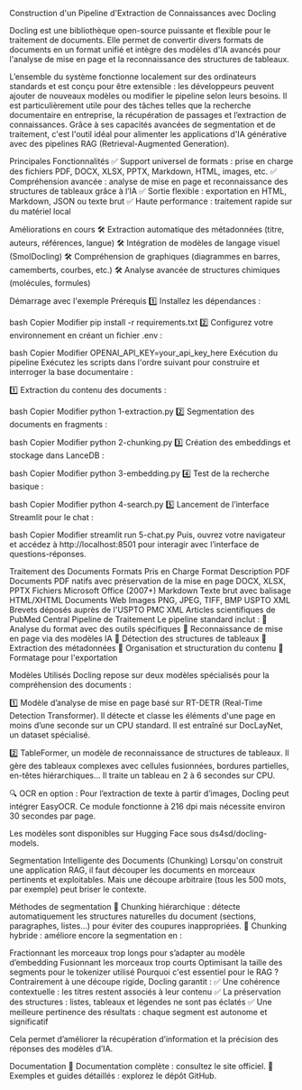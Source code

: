 Construction d'un Pipeline d'Extraction de Connaissances avec Docling

Docling est une bibliothèque open-source puissante et flexible pour le traitement de documents. Elle permet de convertir divers formats de documents en un format unifié et intègre des modèles d'IA avancés pour l'analyse de mise en page et la reconnaissance des structures de tableaux.

L’ensemble du système fonctionne localement sur des ordinateurs standards et est conçu pour être extensible : les développeurs peuvent ajouter de nouveaux modèles ou modifier le pipeline selon leurs besoins. Il est particulièrement utile pour des tâches telles que la recherche documentaire en entreprise, la récupération de passages et l’extraction de connaissances. Grâce à ses capacités avancées de segmentation et de traitement, c'est l'outil idéal pour alimenter les applications d'IA générative avec des pipelines RAG (Retrieval-Augmented Generation).

Principales Fonctionnalités
✅ Support universel de formats : prise en charge des fichiers PDF, DOCX, XLSX, PPTX, Markdown, HTML, images, etc.
✅ Compréhension avancée : analyse de mise en page et reconnaissance des structures de tableaux grâce à l’IA
✅ Sortie flexible : exportation en HTML, Markdown, JSON ou texte brut
✅ Haute performance : traitement rapide sur du matériel local

Améliorations en cours
🛠 Extraction automatique des métadonnées (titre, auteurs, références, langue)
🛠 Intégration de modèles de langage visuel (SmolDocling)
🛠 Compréhension de graphiques (diagrammes en barres, camemberts, courbes, etc.)
🛠 Analyse avancée de structures chimiques (molécules, formules)

Démarrage avec l'exemple
Prérequis
1️⃣ Installez les dépendances :

bash
Copier
Modifier
pip install -r requirements.txt
2️⃣ Configurez votre environnement en créant un fichier .env :

bash
Copier
Modifier
OPENAI_API_KEY=your_api_key_here
Exécution du pipeline
Exécutez les scripts dans l'ordre suivant pour construire et interroger la base documentaire :

1️⃣ Extraction du contenu des documents :

bash
Copier
Modifier
python 1-extraction.py
2️⃣ Segmentation des documents en fragments :

bash
Copier
Modifier
python 2-chunking.py
3️⃣ Création des embeddings et stockage dans LanceDB :

bash
Copier
Modifier
python 3-embedding.py
4️⃣ Test de la recherche basique :

bash
Copier
Modifier
python 4-search.py
5️⃣ Lancement de l’interface Streamlit pour le chat :

bash
Copier
Modifier
streamlit run 5-chat.py
Puis, ouvrez votre navigateur et accédez à http://localhost:8501 pour interagir avec l’interface de questions-réponses.

Traitement des Documents
Formats Pris en Charge
Format	Description
PDF	Documents PDF natifs avec préservation de la mise en page
DOCX, XLSX, PPTX	Fichiers Microsoft Office (2007+)
Markdown	Texte brut avec balisage
HTML/XHTML	Documents Web
Images	PNG, JPEG, TIFF, BMP
USPTO XML	Brevets déposés auprès de l'USPTO
PMC XML	Articles scientifiques de PubMed Central
Pipeline de Traitement
Le pipeline standard inclut :
📌 Analyse du format avec des outils spécifiques
📌 Reconnaissance de mise en page via des modèles IA
📌 Détection des structures de tableaux
📌 Extraction des métadonnées
📌 Organisation et structuration du contenu
📌 Formatage pour l'exportation

Modèles Utilisés
Docling repose sur deux modèles spécialisés pour la compréhension des documents :

1️⃣ Modèle d’analyse de mise en page basé sur RT-DETR (Real-Time Detection Transformer). Il détecte et classe les éléments d'une page en moins d’une seconde sur un CPU standard. Il est entraîné sur DocLayNet, un dataset spécialisé.

2️⃣ TableFormer, un modèle de reconnaissance de structures de tableaux. Il gère des tableaux complexes avec cellules fusionnées, bordures partielles, en-têtes hiérarchiques… Il traite un tableau en 2 à 6 secondes sur CPU.

🔍 OCR en option : Pour l’extraction de texte à partir d’images, Docling peut intégrer EasyOCR. Ce module fonctionne à 216 dpi mais nécessite environ 30 secondes par page.

Les modèles sont disponibles sur Hugging Face sous ds4sd/docling-models.

Segmentation Intelligente des Documents (Chunking)
Lorsqu'on construit une application RAG, il faut découper les documents en morceaux pertinents et exploitables. Mais une découpe arbitraire (tous les 500 mots, par exemple) peut briser le contexte.

Méthodes de segmentation
🔹 Chunking hiérarchique : détecte automatiquement les structures naturelles du document (sections, paragraphes, listes…) pour éviter des coupures inappropriées.
🔹 Chunking hybride : améliore encore la segmentation en :

Fractionnant les morceaux trop longs pour s’adapter au modèle d’embedding
Fusionnant les morceaux trop courts
Optimisant la taille des segments pour le tokenizer utilisé
Pourquoi c'est essentiel pour le RAG ?
Contrairement à une découpe rigide, Docling garantit :
✅ Une cohérence contextuelle : les titres restent associés à leur contenu
✅ La préservation des structures : listes, tableaux et légendes ne sont pas éclatés
✅ Une meilleure pertinence des résultats : chaque segment est autonome et significatif

Cela permet d’améliorer la récupération d’information et la précision des réponses des modèles d’IA.

Documentation
📖 Documentation complète : consultez le site officiel.
📂 Exemples et guides détaillés : explorez le dépôt GitHub.
